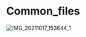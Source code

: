 # Common_files

![IMG_20211017_153644_1](https://user-images.githubusercontent.com/112138890/188747481-806bdfc2-a470-4421-bca6-0cc6d5b8bf08.jpg)
